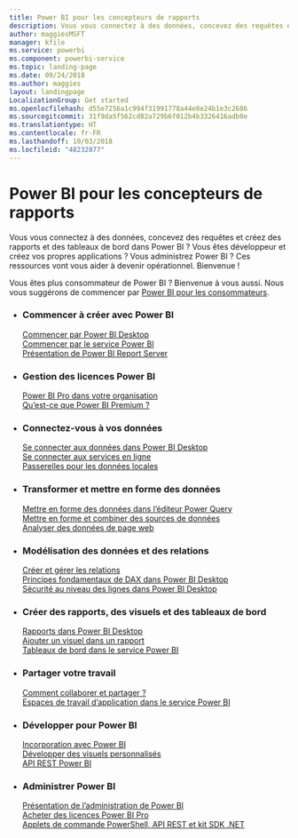 ```yaml
---
title: Power BI pour les concepteurs de rapports
description: Vous vous connectez à des données, concevez des requêtes et créez des rapports et des tableaux de bord dans Power BI ? Vous êtes développeur et créez vos propres applications, ou vous êtes administrateur Power BI ?
author: maggiesMSFT
manager: kfile
ms.service: powerbi
ms.component: powerbi-service
ms.topic: landing-page
ms.date: 09/24/2018
ms.author: maggies
layout: landingpage
LocalizationGroup: Get started
ms.openlocfilehash: d55e7256a1c994f31991778a44e8e24b1e3c2686
ms.sourcegitcommit: 31f9da5f562cd02a729b6f012b4b3326416adb0e
ms.translationtype: HT
ms.contentlocale: fr-FR
ms.lasthandoff: 10/03/2018
ms.locfileid: "48232877"
---
```

# <a name="power-bi-for-report-designers"></a>Power BI pour les concepteurs de rapports

Vous vous connectez à des données, concevez des requêtes et créez des rapports et des tableaux de bord dans Power BI ? Vous êtes développeur et créez vos propres applications ? Vous administrez Power BI ? Ces ressources vont vous aider à devenir opérationnel. Bienvenue !

Vous êtes plus consommateur de Power BI ? Bienvenue à vous aussi. Nous vous suggérons de commencer par [Power BI pour les consommateurs](consumer/power-bi-consumer-landing.md).

<ul class="panelContent cardsF"> 
              <li> 
                             <div class="cardSize"> 
                                           <div class="cardPadding"> 
                                                          <div class="card"> 
                                                                        <div class="cardText"> 
                                                                                      <h3>Commencer à créer avec Power BI</h3> 
                                                                                      <p></p>
                                                                                            <a href="desktop-what-is-desktop.md">Commencer par Power BI Desktop</a><br/> 
                                                                                            <a href="power-bi-overview.md">Commencer par le service Power BI</a><br/> 
                                                                                            <a href="report-server/get-started.md">Présentation de Power BI Report Server</a>
                                                                        </div> 
                                                          </div> 
                                           </div> 
                             </div> 
              </li>
              <li> 
                             <div class="cardSize"> 
                                           <div class="cardPadding"> 
                                                          <div class="card"> 
                                                                        <div class="cardText"> 
                                                                                      <h3>Gestion des licences Power BI</h3> 
                                                                                      <p></p>
                                                                                            <a href="service-admin-power-bi-pro-in-your-organization.md">Power BI Pro dans votre organisation</a><br/> 
                                                                                            <a href="service-premium.md">Qu’est-ce que Power BI Premium ?</a> 
                                                                        </div> 
                                                          </div> 
                                           </div> 
                             </div> 
              </li>
              <li> 
                             <div class="cardSize"> 
                                           <div class="cardPadding"> 
                                                          <div class="card"> 
                                                                        <div class="cardText"> 
                                                                                      <h3>Connectez-vous à vos données</h3> 
                                                                                      <p></p>
                                                                                            <a href="desktop-quickstart-connect-to-data.md">Se connecter aux données dans Power BI Desktop </a><br/> 
                                                                                            <a href="service-connect-to-services.md">Se connecter aux services en ligne</a><br/> 
                                                                                            <a href="service-gateway-install.md">Passerelles pour les données locales</a>
                                                                        </div> 
                                                          </div> 
                                           </div> 
                             </div> 
              </li>
              <li> 
                             <div class="cardSize"> 
                                           <div class="cardPadding"> 
                                                          <div class="card"> 
                                                                        <div class="cardText"> 
                                                                                      <h3>Transformer et mettre en forme des données</h3> 
                                                                                      <p></p>
                                                                                            <a href="desktop-common-query-tasks.md">Mettre en forme des données dans l’éditeur Power Query</a><br/> 
                                                                                            <a href="desktop-shape-and-combine-data.md">Mettre en forme et combiner des sources de données</a><br/> 
                                                                                            <a href="desktop-tutorial-importing-and-analyzing-data-from-a-web-page.md">Analyser des données de page web</a>
                                                                        </div> 
                                                          </div> 
                                           </div> 
                             </div> 
              </li>
              <li> 
                             <div class="cardSize"> 
                                           <div class="cardPadding"> 
                                                          <div class="card"> 
                                                                       <div class="cardText"> 
                                                                                      <h3>Modélisation des données et des relations</h3> 
                                                                                      <p></p>
                                                                                            <a href="desktop-create-and-manage-relationships.md">Créer et gérer les relations</a><br/>
                                                                                            <a href="desktop-quickstart-learn-dax-basics.md">Principes fondamentaux de DAX dans Power BI Desktop</a><br/> 
                                                                                            <a href="service-admin-rls.md">Sécurité au niveau des lignes dans Power BI Desktop</a> 
                                                                        </div> 
                                                          </div> 
                                           </div> 
                             </div> 
              </li>
              <li> 
                             <div class="cardSize"> 
                                           <div class="cardPadding"> 
                                                          <div class="card"> 
                                                                        <div class="cardText"> 
                                                                                      <h3>Créer des rapports, des visuels et des tableaux de bord</h3> 
                                                                                      <p></p>
                                                                                            <a href="desktop-report-view.md">Rapports dans Power BI Desktop</a><br/> 
                                                                                            <a href="power-bi-report-add-visualizations-i.md">Ajouter un visuel dans un rapport</a><br/> 
                                                                                            <a href="service-dashboard-create.md">Tableaux de bord dans le service Power BI</a>
                                                                        </div> 
                                                          </div> 
                                           </div> 
                             </div> 
              </li>
              <li> 
                             <div class="cardSize"> 
                                           <div class="cardPadding"> 
                                                          <div class="card"> 
                                                                        <div class="cardText"> 
                                                                                      <h3>Partager votre travail</h3> 
                                                                                      <p></p>
                                                                                            <a href="service-how-to-collaborate-distribute-dashboards-reports.md">Comment collaborer et partager ?</a><br/>
                                                                                            <a href="service-create-workspaces.md">Espaces de travail d’application dans le service Power BI</a> 
                                                                        </div> 
                                                          </div> 
                                           </div> 
                             </div> 
              </li>
              <li> 
                             <div class="cardSize"> 
                                           <div class="cardPadding"> 
                                                          <div class="card"> 
                                                                        <div class="cardText"> 
                                                                                      <h3>Développer pour Power BI</h3> 
                                                                                      <p></p>
                                                                                            <a href="developer/embedding.md">Incorporation avec Power BI</a><br/> 
                                                                                            <a href="service-custom-visuals-getting-started-with-developer-tools.md">Développer des visuels personnalisés</a><br/> 
                                                                                            <a href="https://docs.microsoft.com/rest/api/power-bi">API REST Power BI</a>
                                                                        </div> 
                                                          </div> 
                                           </div> 
                             </div> 
              </li>
              <li> 
                             <div class="cardSize"> 
                                           <div class="cardPadding"> 
                                                          <div class="card"> 
                                                                        <div class="cardText"> 
                                                                                      <h3>Administrer Power BI</h3> 
                                                                                      <p></p>
                                                                                            <a href="service-admin-administering-power-bi-in-your-organization.md">Présentation de l’administration de Power BI</a><br/> 
                                                                                            <a href="service-admin-purchasing-power-bi-pro.md">Acheter des licences Power BI Pro</a><br/>
                                                                                            <a href="service-admin-reference.md">Applets de commande PowerShell, API REST et kit SDK .NET</a>
                                                                        </div> 
                                                          </div> 
                                           </div> 
                             </div> 
              </li>
</ul>




